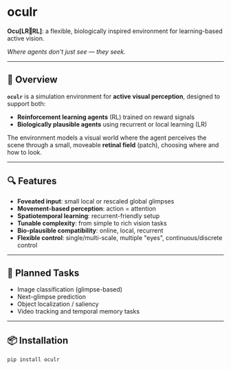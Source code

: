 # oculr

**Ocu[LR‖RL]**: a flexible, biologically inspired environment for learning-based active vision.

_Where agents don't just see — they seek._

---

## 🧠 Overview

**`oculr`** is a simulation environment for **active visual perception**, designed to support both:
- **Reinforcement learning agents** (RL) trained on reward signals
- **Biologically plausible agents** using recurrent or local learning (LR)

The environment models a visual world where the agent perceives the scene through a small, moveable **retinal field** (patch), choosing where and how to look.

---

## 🔍 Features

- **Foveated input**: small local or rescaled global glimpses
- **Movement-based perception**: action = attention
- **Spatiotemporal learning**: recurrent-friendly setup
- **Tunable complexity**: from simple to rich vision tasks
- **Bio-plausible compatibility**: online, local, recurrent
- **Flexible control**: single/multi-scale, multiple "eyes", continuous/discrete control

---

## 🚧 Planned Tasks

- Image classification (glimpse-based)
- Next-glimpse prediction
- Object localization / saliency
- Video tracking and temporal memory tasks

---

## 📦 Installation

```bash
pip install oculr
```
